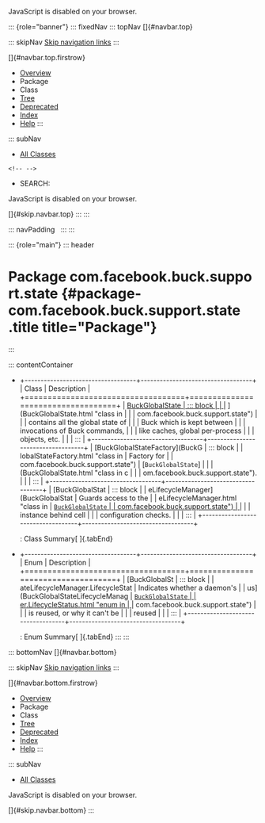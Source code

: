 <div>

JavaScript is disabled on your browser.

</div>

::: {role="banner"}
::: fixedNav
::: topNav
[]{#navbar.top}

::: skipNav
[Skip navigation links](#skip.navbar.top "Skip navigation links")
:::

[]{#navbar.top.firstrow}

-   [Overview](../../../../../index.html)
-   Package
-   Class
-   [Tree](package-tree.html)
-   [Deprecated](../../../../../deprecated-list.html)
-   [Index](../../../../../index-all.html)
-   [Help](../../../../../help-doc.html)
:::

::: subNav
-   [All Classes](../../../../../allclasses.html)

```{=html}
<!-- -->
```
-   SEARCH:

<div>

<div>

JavaScript is disabled on your browser.

</div>

</div>

[]{#skip.navbar.top}
:::
:::

::: navPadding
 
:::
:::

::: {role="main"}
::: header
# Package com.facebook.buck.support.state {#package-com.facebook.buck.support.state .title title="Package"}
:::

::: contentContainer
-   +-----------------------------------+-----------------------------------+
    | Class                             | Description                       |
    +===================================+===================================+
    | [BuckGlobalState                  | ::: block                         |
    | ](BuckGlobalState.html "class in  | [`BuckGlobalState`                |
    | com.facebook.buck.support.state") | ](BuckGlobalState.html "class in  |
    |                                   | com.facebook.buck.support.state") |
    |                                   | contains all the global state of  |
    |                                   | Buck which is kept between        |
    |                                   | invocations of Buck commands,     |
    |                                   | like caches, global per-process   |
    |                                   | objects, etc.                     |
    |                                   | :::                               |
    +-----------------------------------+-----------------------------------+
    | [BuckGlobalStateFactory](BuckG    | ::: block                         |
    | lobalStateFactory.html "class in  | Factory for                       |
    | com.facebook.buck.support.state") | [`BuckGlobalState`]               |
    |                                   | (BuckGlobalState.html "class in c |
    |                                   | om.facebook.buck.support.state"). |
    |                                   | :::                               |
    +-----------------------------------+-----------------------------------+
    | [BuckGlobalStat                   | ::: block                         |
    | eLifecycleManager](BuckGlobalStat | Guards access to the              |
    | eLifecycleManager.html "class in  | [`BuckGlobalState`                |
    | com.facebook.buck.support.state") | ](BuckGlobalState.html "class in  |
    |                                   | com.facebook.buck.support.state") |
    |                                   | instance behind cell              |
    |                                   | configuration checks.             |
    |                                   | :::                               |
    +-----------------------------------+-----------------------------------+

    : Class Summary[ ]{.tabEnd}

-   +-----------------------------------+-----------------------------------+
    | Enum                              | Description                       |
    +===================================+===================================+
    | [BuckGlobalSt                     | ::: block                         |
    | ateLifecycleManager.LifecycleStat | Indicates whether a daemon\'s     |
    | us](BuckGlobalStateLifecycleManag | [`BuckGlobalState`                |
    | er.LifecycleStatus.html "enum in  | ](BuckGlobalState.html "class in  |
    | com.facebook.buck.support.state") | com.facebook.buck.support.state") |
    |                                   | is reused, or why it can\'t be    |
    |                                   | reused                            |
    |                                   | :::                               |
    +-----------------------------------+-----------------------------------+

    : Enum Summary[ ]{.tabEnd}
:::
:::

::: bottomNav
[]{#navbar.bottom}

::: skipNav
[Skip navigation links](#skip.navbar.bottom "Skip navigation links")
:::

[]{#navbar.bottom.firstrow}

-   [Overview](../../../../../index.html)
-   Package
-   Class
-   [Tree](package-tree.html)
-   [Deprecated](../../../../../deprecated-list.html)
-   [Index](../../../../../index-all.html)
-   [Help](../../../../../help-doc.html)
:::

::: subNav
-   [All Classes](../../../../../allclasses.html)

<div>

<div>

JavaScript is disabled on your browser.

</div>

</div>

[]{#skip.navbar.bottom}
:::
